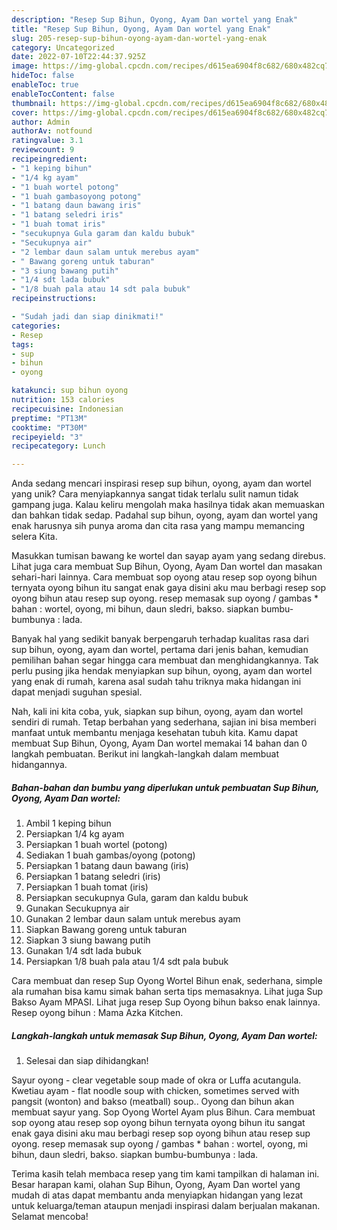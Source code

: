 ```yaml
---
description: "Resep Sup Bihun, Oyong, Ayam Dan wortel yang Enak"
title: "Resep Sup Bihun, Oyong, Ayam Dan wortel yang Enak"
slug: 205-resep-sup-bihun-oyong-ayam-dan-wortel-yang-enak
category: Uncategorized
date: 2022-07-10T22:44:37.925Z
image: https://img-global.cpcdn.com/recipes/d615ea6904f8c682/680x482cq70/sup-bihun-oyong-ayam-dan-wortel-foto-resep-utama.jpg
hideToc: false
enableToc: true
enableTocContent: false
thumbnail: https://img-global.cpcdn.com/recipes/d615ea6904f8c682/680x482cq70/sup-bihun-oyong-ayam-dan-wortel-foto-resep-utama.jpg
cover: https://img-global.cpcdn.com/recipes/d615ea6904f8c682/680x482cq70/sup-bihun-oyong-ayam-dan-wortel-foto-resep-utama.jpg
author: Admin
authorAv: notfound
ratingvalue: 3.1
reviewcount: 9
recipeingredient:
- "1 keping bihun"
- "1/4 kg ayam"
- "1 buah wortel potong"
- "1 buah gambasoyong potong"
- "1 batang daun bawang iris"
- "1 batang seledri iris"
- "1 buah tomat iris"
- "secukupnya Gula garam dan kaldu bubuk"
- "Secukupnya air"
- "2 lembar daun salam untuk merebus ayam"
- " Bawang goreng untuk taburan"
- "3 siung bawang putih"
- "1/4 sdt lada bubuk"
- "1/8 buah pala atau 14 sdt pala bubuk"
recipeinstructions:

- "Sudah jadi dan siap dinikmati!"
categories:
- Resep
tags:
- sup
- bihun
- oyong

katakunci: sup bihun oyong 
nutrition: 153 calories
recipecuisine: Indonesian
preptime: "PT13M"
cooktime: "PT30M"
recipeyield: "3"
recipecategory: Lunch

---
```





Anda sedang mencari inspirasi resep sup bihun, oyong, ayam dan wortel yang unik? Cara menyiapkannya sangat tidak terlalu sulit namun tidak gampang juga. Kalau keliru mengolah maka hasilnya tidak akan memuaskan dan bahkan tidak sedap. Padahal sup bihun, oyong, ayam dan wortel yang enak harusnya sih punya aroma dan cita rasa yang mampu memancing selera Kita.





Masukkan tumisan bawang ke wortel dan sayap ayam yang sedang direbus. Lihat juga cara membuat Sup Bihun, Oyong, Ayam Dan wortel dan masakan sehari-hari lainnya. Cara membuat sop oyong atau resep sop oyong bihun ternyata oyong bihun itu sangat enak gaya disini aku mau berbagi resep sop oyong bihun atau resep sup oyong. resep memasak sup oyong / gambas * bahan : wortel, oyong, mi bihun, daun sledri, bakso. siapkan bumbu-bumbunya : lada.

Banyak hal yang sedikit banyak berpengaruh terhadap kualitas rasa dari sup bihun, oyong, ayam dan wortel, pertama dari jenis bahan, kemudian pemilihan bahan segar hingga cara membuat dan menghidangkannya. Tak perlu pusing jika hendak menyiapkan sup bihun, oyong, ayam dan wortel yang enak di rumah, karena asal sudah tahu triknya maka hidangan ini dapat menjadi suguhan spesial.






Nah, kali ini kita coba, yuk, siapkan sup bihun, oyong, ayam dan wortel sendiri di rumah. Tetap berbahan yang sederhana, sajian ini bisa memberi manfaat untuk membantu menjaga kesehatan tubuh kita. Kamu dapat membuat Sup Bihun, Oyong, Ayam Dan wortel memakai 14 bahan dan 0 langkah pembuatan. Berikut ini langkah-langkah dalam membuat hidangannya.

<!--inarticleads1-->

##### Bahan-bahan dan bumbu yang diperlukan untuk pembuatan Sup Bihun, Oyong, Ayam Dan wortel:

1. Ambil 1 keping bihun
1. Persiapkan 1/4 kg ayam
1. Persiapkan 1 buah wortel (potong)
1. Sediakan 1 buah gambas/oyong (potong)
1. Persiapkan 1 batang daun bawang (iris)
1. Persiapkan 1 batang seledri (iris)
1. Persiapkan 1 buah tomat (iris)
1. Persiapkan secukupnya Gula, garam dan kaldu bubuk
1. Gunakan Secukupnya air
1. Gunakan 2 lembar daun salam untuk merebus ayam
1. Siapkan  Bawang goreng untuk taburan
1. Siapkan 3 siung bawang putih
1. Gunakan 1/4 sdt lada bubuk
1. Persiapkan 1/8 buah pala atau 1/4 sdt pala bubuk


Cara membuat dan resep Sup Oyong Wortel Bihun enak, sederhana, simple ala rumahan bisa kamu simak bahan serta tips memasaknya. Lihat juga Sup Bakso Ayam MPASI. Lihat juga resep Sup Oyong bihun bakso enak lainnya. Resep oyong bihun : Mama Azka Kitchen. 

<!--inarticleads2-->

##### Langkah-langkah untuk memasak Sup Bihun, Oyong, Ayam Dan wortel:


1. Selesai dan siap dihidangkan!

Sayur oyong - clear vegetable soup made of okra or Luffa acutangula. Kwetiau ayam - flat noodle soup with chicken, sometimes served with pangsit (wonton) and bakso (meatball) soup.. Oyong dan bihun akan membuat sayur yang. Sop Oyong Wortel Ayam plus Bihun. Cara membuat sop oyong atau resep sop oyong bihun ternyata oyong bihun itu sangat enak gaya disini aku mau berbagi resep sop oyong bihun atau resep sup oyong. resep memasak sup oyong / gambas * bahan : wortel, oyong, mi bihun, daun sledri, bakso. siapkan bumbu-bumbunya : lada. 

Terima kasih telah membaca resep yang tim kami tampilkan di halaman ini. Besar harapan kami, olahan Sup Bihun, Oyong, Ayam Dan wortel yang mudah di atas dapat membantu anda menyiapkan hidangan yang lezat untuk keluarga/teman ataupun menjadi inspirasi dalam berjualan makanan. Selamat mencoba!
